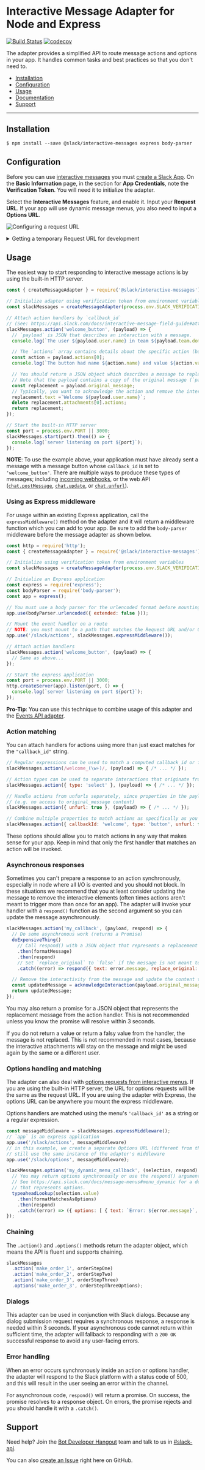 # Interactive Message Adapter for Node and Express

[![Build Status](https://travis-ci.org/slackapi/node-slack-interactive-messages.svg?branch=master)](https://travis-ci.org/slackapi/node-slack-interactive-messages)
[![codecov](https://codecov.io/gh/slackapi/node-slack-interactive-messages/branch/master/graph/badge.svg)](https://codecov.io/gh/slackapi/node-slack-interactive-messages)

The adapter provides a simplified API to route message actions and options in your app. It handles
common tasks and best practices so that you don't need to.

*  [Installation](#installation)
*  [Configuration](#configuration)
*  [Usage](#usage)
*  [Documentation](#documentation)
*  [Support](#support)

---

## Installation

```
$ npm install --save @slack/interactive-messages express body-parser
```

## Configuration

Before you can use [interactive messages](https://api.slack.com/interactive-messages) you must
[create a Slack App](https://api.slack.com/apps/new). On the **Basic Information** page, in the section
for **App Credentials**, note the **Verification Token**. You will need it to initialize the adapter.

Select the **Interactive Messages** feature, and enable it. Input your **Request URL**. If your app
will use dynamic message menus, you also need to input a **Options URL**.

![Configuring a request URL](support/interactive-messages.gif)

<details>
<summary>Getting a temporary Request URL for development</summary>

If you're just getting started with development, you may not have a publicly accessible URL for
your app. We recommend using a development proxy, such as [ngrok](https://ngrok.com/) or
[localtunnel](https://localtunnel.github.io/www/), to generate a URL that can forward requests to
your local machine. Once you've installed the development proxy of your choice, run it to begin
forwarding requests to a specific port (for example, 3000).

> ngrok: `ngrok http 3000`

> localtunnel: `lt --port 3000`

![Starting a development proxy](support/ngrok.gif)

The output should show you a newly generated URL that you can use (ngrok will actually show you two
and we recommend the one that begins with "https"). Let's call this the base URL (for example,
`https://d9f6dad3.ngrok.io`)

To create the request URL, we add the path where our app listens for message actions onto the end of
the base URL. This will depend on your app, but if you are using the built-in HTTP server, the
path is `/slack/actions`. In this example the request URL would be
`https://d9f6dad3.ngrok.io/slack/actions`.

</details>

## Usage

The easiest way to start responding to interactive message actions is by using the built-in HTTP
server.

```javascript
const { createMessageAdapter } = require('@slack/interactive-messages');

// Initialize adapter using verification token from environment variables
const slackMessages = createMessageAdapter(process.env.SLACK_VERIFICATION_TOKEN);

// Attach action handlers by `callback_id`
// (See: https://api.slack.com/docs/interactive-message-field-guide#attachment_fields)
slackMessages.action('welcome_button', (payload) => {
  // `payload` is JSON that describes an interaction with a message.
  console.log(`The user ${payload.user.name} in team ${payload.team.domain} pressed the welcome button`);

  // The `actions` array contains details about the specific action (button press, menu selection, etc.)
  const action = payload.actions[0];
  console.log(`The button had name ${action.name} and value ${action.value}`);

  // You should return a JSON object which describes a message to replace the original.
  // Note that the payload contains a copy of the original message (`payload.original_message`).
  const replacement = payload.original_message;
  // Typically, you want to acknowledge the action and remove the interactive elements from the message
  replacement.text =`Welcome ${payload.user.name}`;
  delete replacement.attachments[0].actions;
  return replacement;
});

// Start the built-in HTTP server
const port = process.env.PORT || 3000;
slackMessages.start(port).then(() => {
  console.log(`server listening on port ${port}`);
});
```

**NOTE**: To use the example above, your application must have already sent a message with a message
button whose `callback_id` is set to `'welcome_button'`. There are multiple ways to produce these
types of messages; including [incoming webhooks](https://api.slack.com/incoming-webhooks), or the
web API ([`chat.postMessage`](https://api.slack.com/methods/chat.postMessage),
[`chat.update`](https://api.slack.com/methods/chat.update), or
[`chat.unfurl`](https://api.slack.com/methods/chat.unfurl)).

### Using as Express middleware

For usage within an existing Express application, call the `expressMiddleware()` method on the
adapter and it will return a middleware function which you can add to your app. Be sure to add
the `body-parser` middleware before the message adapter as shown below.

```javascript
const http = require('http');
const { createMessageAdapter } = require('@slack/interactive-messages');

// Initialize using verification token from environment variables
const slackMessages = createMessageAdapter(process.env.SLACK_VERIFICATION_TOKEN);

// Initialize an Express application
const express = require('express');
const bodyParser = require('body-parser');
const app = express();

// You must use a body parser for the urlencoded format before mounting the adapter
app.use(bodyParser.urlencoded({ extended: false }));

// Mount the event handler on a route
// NOTE: you must mount to a path that matches the Request URL and/or Options URL that was configured
app.use('/slack/actions', slackMessages.expressMiddleware());

// Attach action handlers
slackMessages.action('welcome_button', (payload) => {
  // Same as above...
});

// Start the express application
const port = process.env.PORT || 3000;
http.createServer(app).listen(port, () => {
  console.log(`server listening on port ${port}`);
});
```

**Pro-Tip**: You can use this technique to combine usage of this adapter and the
[Events API adapter](https://github.com/slackapi/node-slack-events-api).

### Action matching

You can attach handlers for actions using more than just exact matches for the `"callback_id"` string.

```javascript
// Regular expressions can be used to match a computed callback_id or family of callback_id's
slackMessages.action(/welcome_(\w+)/, (payload) => { /* ... */ });

// Action types can be used to separate interactions that originate from buttons or menus
slackMessages.action({ type: 'select' }, (payload) => { /* ... */ });

// Handle actions from unfurls separately, since properties in the payload can differ
// (e.g. no access to original_message content)
slackMessages.action({ unfurl: true }, (payload) => { /* ... */ });

// Combine multiple properties to match actions as specifically as you desire
slackMessages.action({ callbackId: 'welcome', type: 'button', unfurl: false }, (p) => { /* ... */ });
```

These options should allow you to match actions in any way that makes sense for your app. Keep in
mind that only the first handler that matches an action will be invoked.

### Asynchronous responses

Sometimes you can't prepare a response to an action synchronously, especially in node where all I/O
is evented and you should not block. In these situations we recommend that you at least consider
updating the message to remove the interactive elements (often times actions aren't meant to trigger
more than once for an app). The adapter will invoke your handler with a `respond()` function as the
second argument so you can update the message asynchronously.

```javascript
slackMessages.action('my_callback', (payload, respond) => {
  // Do some asynchronous work (returns a Promise)
  doExpensiveThing()
    // Call respond() with a JSON object that represents a replacement message
    .then(formatMessage)
    .then(respond)
    // Set `replace_original` to `false` if the message is not meant to replace the original.
    .catch((error) => respond({ text: error.message, replace_original: false }));

  // Remove the interactivity from the message and update the content to acknowledge the interaction
  const updatedMessage = acknowledgeInteraction(payload.original_message);
  return updatedMessage;
});
```

You may also return a promise for a JSON object that represents the replacement message from the
action handler. This is not recommended unless you know the promise will resolve within 3 seconds.

If you do not return a value or return a falsy value from the handler, the message is not replaced.
This is not recommended in most cases, because the interactive attachments will stay on the message
and might be used again by the same or a different user.

### Options handling and matching

The adapter can also deal with
[options requests from interactive menus](https://api.slack.com/docs/message-menus#menu_dynamic).
If you are using the built-in HTTP server, the URL for options requests will be the same as the
request URL. If you are using the adapter with Express, the options URL can be anywhere you mount
the express middleware.

Options handlers are matched using the menu's `'callback_id'` as a string or a regular expression.

```javascript
const messageMiddleware = slackMessages.expressMiddleware();
// `app` is an express application
app.use('/slack/actions', messageMiddleware)
// in this example, we create a separate Options URL (different from the above Request URL) and
// still use the same instance of the adapter's middleware
app.use('/slack/options', messageMiddleware);

slackMessages.options('my_dynamic_menu_callback', (selection, respond) => {
  // You may return options synchronously or use the respond() argument to send them asynchronously
  // See https://api.slack.com/docs/message-menus#menu_dynamic for a description of a JSON object
  // that represents options.
  typeaheadLookup(selection.value)
    .then(formatMatchesAsOptions)
    .then(respond)
    .catch((error) => ({ options: [ { text: `Error: ${error.message}`, value: 'error' } ] }));
});
```

### Chaining

The `.action()` and `.options()` methods return the adapter object, which means the API is fluent
and supports chaining.

```javascript
slackMessages
  .action('make_order_1', orderStepOne)
  .action('make_order_2', orderStepTwo)
  .action('make_order_3', orderStepThree)
  .options('make_order_3', orderStepThreeOptions);
```


### Dialogs

This adapter can be used in conjunction with Slack dialogs. Because any dialog submission request requires a synchronous response, a response is needed within 3 seconds. If your asynchronous code cannot return within sufficient time, the adapter will fallback to responding with a `200 OK` successful response to avoid any user-facing errors.

### Error handling

When an error occurs synchronously inside an action or options handler, the adapter will respond
to the Slack platform with a status code of 500, and this will result in the user seeing an error
within the channel.

For asynchronous code, `respond()` will return a promise. On success, the promise resolves to a
response object. On errors, the promise rejects and you should handle it with a `.catch()`.

## Support

Need help? Join the [Bot Developer Hangout](https://community.botkit.ai/) team and talk to us in
[#slack-api](https://dev4slack.slack.com/messages/slack-api/).

You can also [create an Issue](https://github.com/slackapi/node-slack-events-api/issues/new)
right here on GitHub.
